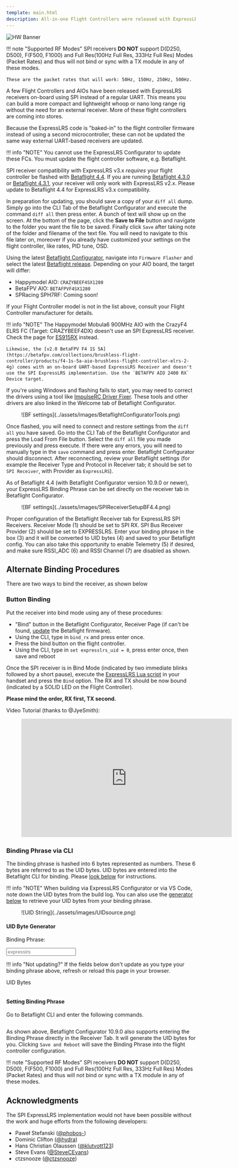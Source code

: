 ```yaml
---
template: main.html
description: All-in-one Flight Controllers were released with ExpressLRS receivers using SPI connection.
---
```


![HW Banner](https://raw.githubusercontent.com/ExpressLRS/ExpressLRS-hardware/master/img/hardware.png)

!!! note "Supported RF Modes"
    SPI receivers **DO NOT** support D(D250, D500), F(F500, F1000) and Full Res(100Hz Full Res, 333Hz Full Res) Modes (Packet Rates) and thus will not bind or sync with a TX module in any of these modes.

    These are the packet rates that will work: 50Hz, 150Hz, 250Hz, 500Hz.

A few Flight Controllers and AIOs have been released with ExpressLRS receivers on-board using SPI instead of a regular UART. This means you can build a more compact and lightweight whoop or nano long range rig without the need for an external receiver. More of these flight controllers are coming into stores.

Because the ExpressLRS code is "baked-in" to the flight controller firmware instead of using a second microcontroller, these can not be updated the same way external UART-based receivers are updated. 

!!! info "NOTE"
    You cannot use the ExpressLRS Configurator to update these FCs. You must update the flight controller software, e.g. Betaflight.

SPI receiver compatibility with ExpressLRS v3.x *requires* your flight controller be flashed with [Betaflight 4.4](https://github.com/betaflight/betaflight/releases/tag/4.4.0). If you are running [Betaflight 4.3.0](https://github.com/betaflight/betaflight/releases/tag/4.3.0) or [Betaflight 4.3.1](https://github.com/betaflight/betaflight/releases/tag/4.3.1), your receiver will only work with ExpressLRS v2.x. Please update to Betaflight 4.4 for ExpressLRS v3.x compatibility. 


In preparation for updating, you should save a copy of your `diff all` dump. Simply go into the CLI Tab of the Betaflight Configurator and execute the command `diff all` then press enter. A bunch of text will show up on the screen. At the bottom of the page, click the **Save to File** button and navigate to the folder you want the file to be saved. Finally click `Save` after taking note of the folder and filename of the text file. You will need to navigate to this file later on, moreover if you already have customized your settings on the flight controller, like rates, PID tune, OSD.

Using the latest [Betaflight Configurator](https://github.com/betaflight/betaflight-configurator/releases), navigate into `Firmware Flasher` and select the latest [Betaflight release](https://github.com/betaflight/betaflight/releases/tag/4.4.0-RC2). Depending on your AIO board, the target will differ:

* Happymodel AIO: `CRAZYBEEF4SX1280`
* BetaFPV AIO: `BETAFPVF4SX1280`
* SPRacing SPH7RF: Coming soon!

If your Flight Controller model is not in the list above, consult your Flight Controller manufacturer for details.

!!! info "NOTE"
    The Happymodel Mobula6 900MHz AIO with the CrazyF4 ELRS FC (Target: CRAZYBEEF4DX) doesn't use an SPI ExpressLRS receiver. Check the page for [ES915RX](../quick-start/receivers/hmes900.md#es915868rx-discontinued) instead.
    
    Likewise, the [v2.0 BetaFPV F4 1S 5A](https://betafpv.com/collections/brushless-flight-controller/products/f4-1s-5a-aio-brushless-flight-controller-elrs-2-4g) comes with an on-board UART-based ExpressLRS Receiver and doesn't use the SPI ExpressLRS implementation. Use the `BETAFPV AIO 2400 RX` Device target.

If you're using Windows and flashing fails to start, you may need to correct the drivers using a tool like [ImpulseRC Driver Fixer](https://impulserc.com/pages/downloads#:~:text=Driver%20Fixer). These tools and other drivers are also linked in the Welcome tab of Betaflight Configurator.

<figure markdown>
![BF settings](../assets/images/BetaflightConfiguratorTools.png)
</figure>

Once flashed, you will need to connect and restore settings from the `diff all` you have saved. Go into the CLI Tab of the Betaflight Configurator and press the Load From File button. Select the `diff all` file you made previously and press execute. If there were any errors, you will need to manually type in the `save` command and press enter. Betaflight Configurator should disconnect. After reconnecting, review your Betaflight settings (for example the Receiver Type and Protocol in Receiver tab; it should be set to `SPI Receiver`, with Provider as `ExpressLRS`).

As of Betaflight 4.4 (with Betaflight Configurator version 10.9.0 or newer), your ExpressLRS Binding Phrase can be set directly on the receiver tab in Betaflight Configurator.

<figure markdown>
![BF settings](../assets/images/SPIReceiverSetupBF4.4.png)
</figure>
Proper configuration of the Betaflight Receiver tab for ExpressLRS SPI Receivers. Receiver Mode (1) should be set to SPI RX. SPI Bus Receiver Provider (2) should be set to EXPRESSLRS. Enter your binding phrase in the box (3) and it will be converted to UID bytes (4) and saved to your Betaflight config. You can also take this opportunity to enable Telemetry (5) if desired, and make sure RSSI_ADC (6) and RSSI Channel (7) are disabled as shown. 

## Alternate Binding Procedures

There are two ways to bind the receiver, as shown below

### Button Binding

Put the receiver into bind mode using any of these procedures:

- "Bind" button in the Betaflight Configurator, Receiver Page (if can't be found, [update](#updating) the Betaflight firmware).
- Using the CLI, type in `bind_rx` and press enter once.
- Press the bind button on the flight controller.
- Using the CLI, type in `set expresslrs_uid = 0`, press enter once, then save and reboot

Once the SPI receiver is in Bind Mode (indicated by two immediate blinks followed by a short pause), execute the [ExpressLRS Lua script](../quick-start/transmitters/lua-howto.md) in your handset and press the `Bind` option. The RX and TX should be now bound (indicated by a SOLID LED on the Flight Controller).

**Please mind the order, RX first, TX second.**

Video Tutorial (thanks to @JyeSmith):

<figure markdown>
<iframe width="560" height="315" src="https://www.youtube.com/embed/U2sxqx2oT4k" title="YouTube video player" frameborder="0" allow="accelerometer; autoplay; clipboard-write; encrypted-media; gyroscope; picture-in-picture" allowfullscreen></iframe>
</figure>

### Binding Phrase via CLI

The binding phrase is hashed into 6 bytes represented as numbers. These 6 bytes are referred to as the UID bytes. 
UID bytes are entered into the Betaflight CLI for binding. Please [look below](#setting-binding-phrase) for instructions. 

!!! info "NOTE"
    When building via ExpressLRS Configurator or via VS Code, note down the UID bytes from the build log. You can also use the [generator below](#uid-byte-generator) to retrieve your UID bytes from your binding phrase.

<figure markdown>
![UID String](../assets/images/UIDsource.png)
</figure>

#### UID Byte Generator

Binding Phrase:

<div class="bp-wrapper">
  <input class="md-input bp-input" type="text" placeholder="expresslrs" />
</div>

!!! info "Not updating?"
    If the fields below don't update as you type your binding phrase above, refresh or reload this page in your browser.

UID Bytes
```
```

#### Setting Binding Phrase
Go to Betaflight CLI and enter the following commands.
```
```

<script type="text/javascript" src="//unpkg.com/crypto-js@4.1.1/crypto-js.js"></script>
<script type="text/javascript">
  window.addEventListener("load", (event) => {
    initBindingPhraseGen();
  });
</script>

As shown above, Betaflight Configurator 10.9.0 also supports entering the Binding Phrase directly in the Receiver Tab. It will generate the UID bytes for you. Clicking `Save and Reboot` will save the Binding Phrase into the flight controller configuration.

!!! note "Supported RF Modes"
    SPI receivers **DO NOT** support D(D250, D500), F(F500, F1000) and Full Res(100Hz Full Res, 333Hz Full Res) Modes (Packet Rates) and thus will not bind or sync with a TX module in any of these modes.

## Acknowledgments

The SPI ExpressLRS implementation would not have been possible without the work and huge efforts from the following developers:

- Paweł Stefanski ([@phobos-](https://github.com/phobos-))
- Dominic Clifton ([@hydra](https://github.com/hydra))
- Hans Christian Olaussen ([@klutvott123](https://github.com/klutvott123))
- Steve Evans ([@SteveCEvans](https://github.com/SteveCEvans))
- ctzsnooze ([@ctzsnooze](https://github.com/ctzsnooze))
